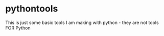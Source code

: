 # pythontools
This is just some basic tools I am making with python - they are not tools FOR Python
